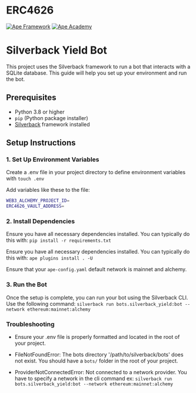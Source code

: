# ERC4626

[![Ape Framework](https://img.shields.io/badge/Built%20with-Ape%20Framework-brightgreen.svg)](https://apeworx.io)
[![Ape Academy](https://img.shields.io/badge/Ape%20Academy-ERC20%20template-yellow.svg)](https://github.com/ApeAcademy/ERC20)

<!-- Your Description Goes Here -->

# Silverback Yield Bot

This project uses the Silverback framework to run a bot that interacts with a SQLite database. This guide will help you set up your environment and run the bot.

## Prerequisites

- Python 3.8 or higher
- `pip` (Python package installer)
- [Silverback](https://github.com/ApeWorX/silverback) framework installed

## Setup Instructions

### 1. Set Up Environment Variables

Create a .env file in your project directory to define environment variables with `touch .env`

Add variables like these to the file:

```bash
WEB3_ALCHEMY_PROJECT_ID=
ERC4626_VAULT_ADDRESS=
```

### 2. Install Dependencies

Ensure you have all necessary dependencies installed. You can typically do this with: `pip install -r requirements.txt`

Ensure you have all necessary dependencies installed. You can typically do this with: 
`ape plugins install . -U`

Ensure that your `ape-config.yaml` default network is mainnet and alchemy.

### 3. Run the Bot

Once the setup is complete, you can run your bot using the Silverback CLI. Use the following command: `silverback run bots.silverback_yield:bot --network ethereum:mainnet:alchemy`

### Troubleshooting

* Ensure your .env file is properly formatted and located in the root of your project.

* FileNotFoundError: The bots directory '/path/to/silverback/bots' does not exist. You should have a `bots/` folder in the root of your project.

* ProviderNotConnectedError: Not connected to a network provider. You have to specify a network in the cli command ex: `silverback run bots.silverback_yield:bot --network ethereum:mainnet:alchemy`

